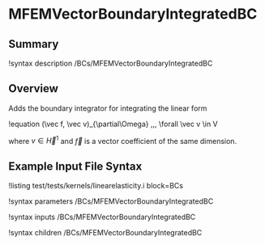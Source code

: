 # MFEMVectorBoundaryIntegratedBC

## Summary

!syntax description /BCs/MFEMVectorBoundaryIntegratedBC

## Overview

Adds the boundary integrator for integrating the linear form

!equation
(\vec f, \vec v)_{\partial\Omega} \,\,\, \forall \vec v \in V

where $v \in \vec H^1$ and $\vec f$ is a vector coefficient of the same dimension.

## Example Input File Syntax

!listing test/tests/kernels/linearelasticity.i block=BCs

!syntax parameters /BCs/MFEMVectorBoundaryIntegratedBC

!syntax inputs /BCs/MFEMVectorBoundaryIntegratedBC

!syntax children /BCs/MFEMVectorBoundaryIntegratedBC
